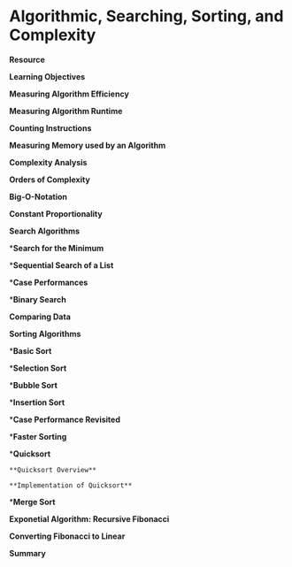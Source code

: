 # Algorithmic, Searching, Sorting, and Complexity

**Resource**

**Learning Objectives**

**Measuring Algorithm Efficiency**

**Measuring Algorithm Runtime**

**Counting Instructions**

**Measuring Memory used by an Algorithm**

**Complexity Analysis**

**Orders of Complexity**

**Big-O-Notation**

**Constant Proportionality**

**Search Algorithms**

***Search for the Minimum**
  
  ***Sequential Search of a List**
  
  ***Case Performances**
  
  ***Binary Search**

**Comparing Data**

**Sorting Algorithms**
 
  ***Basic Sort**
 
  ***Selection Sort**

  ***Bubble Sort**
  
  ***Insertion Sort**
  
  ***Case Performance Revisited**
  
  ***Faster Sorting**
  
  ***Quicksort**
    
    **Quicksort Overview**
    
    **Implementation of Quicksort**
  
  ***Merge Sort**

**Exponetial Algorithm: Recursive Fibonacci**

**Converting Fibonacci to Linear**

**Summary**
  
